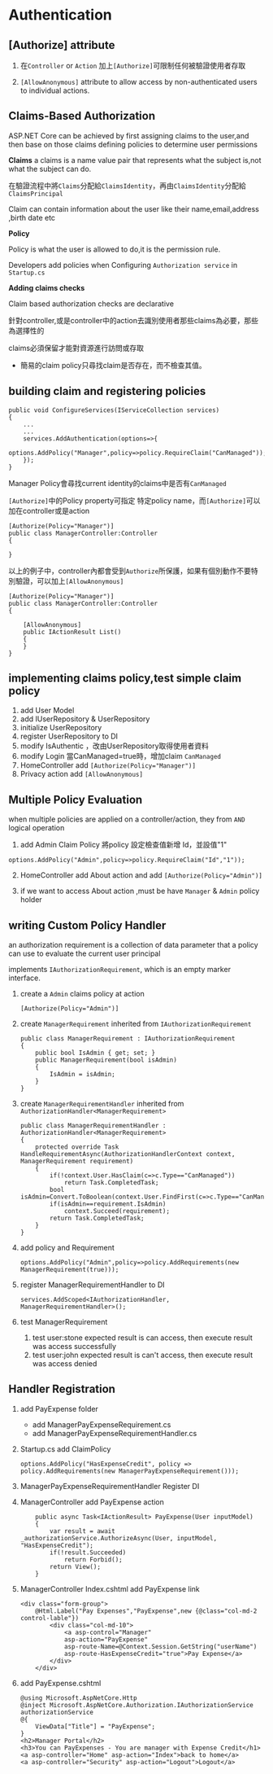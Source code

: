# Authentication

## [Authorize] attribute

1. 在`Controller` or `Action` 加上`[Authorize]`可限制任何被驗證使用者存取

2. `[AllowAnonymous]` attribute to allow access by non-authenticated users to individual actions.

## Claims-Based Authorization

ASP.NET Core can be achieved by first assigning claims to the user,and then base on those claims defining policies to determine user permissions

**Claims**
a claims is a name value pair that represents what the subject is,not what the subject can do.

在驗證流程中將`Claims`分配給`ClaimsIdentity`，再由`ClaimsIdentity`分配給`ClaimsPrincipal`

Claim can contain information about the user like their name,email,address ,birth date etc

**Policy**

Policy is what the user is allowed to do,it is the permission rule.

Developers add policies when Configuring `Authorization service` in `Startup.cs`

**Adding claims checks**

Claim based authorization checks are declarative

針對controller,或是controller中的action去識別使用者那些claims為必要，那些為選擇性的

claims必須保留才能對資源進行訪問或存取

- 簡易的claim policy只尋找claim是否存在，而不檢查其值。

## building claim and registering policies

```aspx-csharp
public void ConfigureServices(IServiceCollection services)
{
    ...
    ...
    services.AddAuthentication(options=>{
        options.AddPolicy("Manager",policy=>policy.RequireClaim("CanManaged"));
    });
}
```
Manager Policy會尋找current identity的claims中是否有`CanManaged`

`[Authorize]`中的Policy property可指定 特定policy name，而`[Authorize]`可以加在controller或是action

```aspx-csharp
[Authorize(Policy="Manager")]
public class ManagerController:Controller
{

}
```

以上的例子中，controller內都會受到`Authorize`所保護，如果有個別動作不要特別驗證，可以加上`[AllowAnonymous]`

```aspx-csharp
[Authorize(Policy="Manager")]
public class ManagerController:Controller
{

    [AllowAnonymous]
    public IActionResult List()
    {
    }
}
```

## implementing claims policy,test simple claim policy

1. add User Model
2. add IUserRepository & UserRepository
3. initialize UserRepository
4. register UserRepository to DI 
5. modify IsAuthentic ，改由UserRepository取得使用者資料
6. modify Login 當CanManaged=true時，增加claim `CanManaged`
7. HomeController add `[Authorize(Policy="Manager")]`
8. Privacy action add `[AllowAnonymous]` 



## Multiple Policy Evaluation

when multiple policies are applied on a controller/action, they from `AND` logical operation

1. add Admin Claim Policy
將policy 設定檢查值新增 Id，並設值"1"

```aspx-csharp
options.AddPolicy("Admin",policy=>policy.RequireClaim("Id","1"));
```
2. HomeController add About action and add `[Authorize(Policy="Admin")]`

3. if we want to access About action ,must be have `Manager` & `Admin` policy holder

## writing Custom Policy Handler

an authorization requirement is a collection of data parameter that a policy can use to evaluate the current user principal

implements `IAuthorizationRequirement`, which is an empty marker interface.

1. create a `Admin` claims policy at action
    
    ```aspx-csharp
    [Authorize(Policy="Admin")]
    ```

2. create `ManagerRequirement` inherited from `IAuthorizationRequirement`
    
    ```aspx-csharp
    public class ManagerRequirement : IAuthorizationRequirement
    {
        public bool IsAdmin { get; set; }
        public ManagerRequirement(bool isAdmin)
        {
            IsAdmin = isAdmin;
        }
    }
    ```

3. create `ManagerRequirementHandler` inherited from `AuthorizationHandler<ManagerRequirement>`
    
    ```aspx-csharp
    public class ManagerRequirementHandler : AuthorizationHandler<ManagerRequirement>
    {
        protected override Task HandleRequirementAsync(AuthorizationHandlerContext context, ManagerRequirement requirement)
        {
            if(!context.User.HasClaim(c=>c.Type=="CanManaged"))
                return Task.CompletedTask;
            bool isAdmin=Convert.ToBoolean(context.User.FindFirst(c=>c.Type=="CanManaged").Value);
            if(isAdmin==requirement.IsAdmin)
                context.Succeed(requirement);
            return Task.CompletedTask;
        }
    }
    ```

4. add policy and Requirement
    
    ```aspx-csharp
    options.AddPolicy("Admin",policy=>policy.AddRequirements(new ManagerRequirement(true)));
    ```

5. register ManagerRequirementHandler to DI
    
    ```aspx-csharp
    services.AddScoped<IAuthorizationHandler, ManagerRequirementHandler>();
    ```

6. test ManagerRequirement
    1. test user:stone expected result is can access, then execute result was access successfully
    2. test user:john expected result is can't access, then execute result was access denied

## Handler Registration

1. add PayExpense folder
    - add ManagerPayExpenseRequirement.cs
    - add ManagerPayExpenseRequirementHandler.cs

2. Startup.cs add ClaimPolicy

    ```aspx-csharp
    options.AddPolicy("HasExpenseCredit", policy => policy.AddRequirements(new ManagerPayExpenseRequirement()));
    ```

3. ManagerPayExpenseRequirementHandler Register DI

4. ManagerController add PayExpense action
    
    ```aspx-csharp
        public async Task<IActionResult> PayExpense(User inputModel)
        {
            var result = await _authorizationService.AuthorizeAsync(User, inputModel, "HasExpenseCredit");
            if(!result.Succeeded)
                return Forbid();
            return View();
        }
    ```

5. ManagerController Index.cshtml add PayExpense link
    
    ```aspx-csharp
    <div class="form-group">
        @Html.Label("Pay Expenses","PayExpense",new {@class="col-md-2 control-lable"})
            <div class="col-md-10">
                <a asp-control="Manager" 
                asp-action="PayExpense" 
                asp-route-Name=@Context.Session.GetString("userName")
                asp-route-HasExpenseCredit="true">Pay Expense</a>
            </div>    
        </div>
    ```

6. add PayExpense.cshtml
    
    ```aspx-csharp
    @using Microsoft.AspNetCore.Http
    @inject Microsoft.AspNetCore.Authorization.IAuthorizationService authorizationService
    @{
        ViewData["Title"] = "PayExpense";
    }
    <h2>Manager Portal</h2>
    <h3>You can PayExpenses - You are manager with Expense Credit</h1>
    <a asp-controller="Home" asp-action="Index">back to home</a>
    <a asp-controller="Security" asp-action="Logout">Logout</a>
    ```